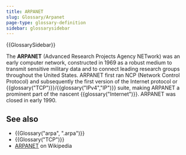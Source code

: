 ```yaml
---
title: ARPANET
slug: Glossary/Arpanet
page-type: glossary-definition
sidebar: glossarysidebar
---
```


{{GlossarySidebar}}

The **ARPANET** (Advanced Research Projects Agency NETwork) was an early computer network, constructed in 1969 as a robust medium to transmit sensitive military data and to connect leading research groups throughout the United States. ARPANET first ran NCP (Network Control Protocol) and subsequently the first version of the Internet protocol or {{glossary("TCP")}}/{{glossary("IPv4","IP")}} suite, making ARPANET a prominent part of the nascent {{glossary("Internet")}}. ARPANET was closed in early 1990.

## See also

- {{Glossary("arpa", ".arpa")}}
- {{Glossary("TCP")}}
- [ARPANET](https://en.wikipedia.org/wiki/ARPANET) on Wikipedia
